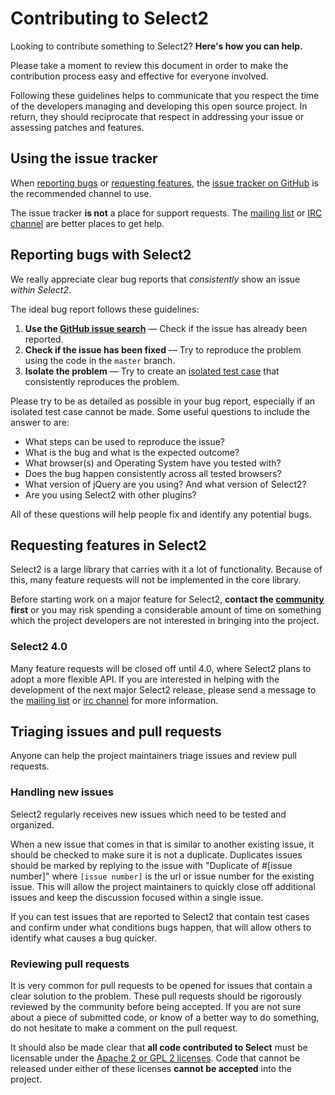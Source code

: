 Contributing to Select2
=======================
Looking to contribute something to Select2? **Here's how you can help.**

Please take a moment to review this document in order to make the contribution
process easy and effective for everyone involved.

Following these guidelines helps to communicate that you respect the time of
the developers managing and developing this open source project. In return,
they should reciprocate that respect in addressing your issue or assessing
patches and features.

Using the issue tracker
-----------------------
When [reporting bugs][reporting-bugs] or
[requesting features][requesting-features], the
[issue tracker on GitHub][issue-tracker] is the recommended channel to use.

The issue tracker **is not** a place for support requests. The
[mailing list][mailing-list] or [IRC channel][irc-channel] are better places to
get help.

Reporting bugs with Select2
---------------------------
We really appreciate clear bug reports that _consistently_ show an issue
_within Select2_.

The ideal bug report follows these guidelines:

1. **Use the [GitHub issue search][issue-search]**  &mdash; Check if the issue
   has already been reported.
2. **Check if the issue has been fixed**  &mdash; Try to reproduce the problem
   using the code in the `master` branch.
3. **Isolate the problem**  &mdash; Try to create an
   [isolated test case][isolated-case] that consistently reproduces the problem.

Please try to be as detailed as possible in your bug report, especially if an
isolated test case cannot be made. Some useful questions to include the answer
to are:

- What steps can be used to reproduce the issue?
- What is the bug and what is the expected outcome?
- What browser(s) and Operating System have you tested with?
- Does the bug happen consistently across all tested browsers?
- What version of jQuery are you using? And what version of Select2?
- Are you using Select2 with other plugins?

All of these questions will help people fix and identify any potential bugs.

Requesting features in Select2
------------------------------
Select2 is a large library that carries with it a lot of functionality. Because
of this, many feature requests will not be implemented in the core library.

Before starting work on a major feature for Select2, **contact the
[community][community] first** or you may risk spending a considerable amount of
time on something which the project developers are not interested in bringing
into the project.

### Select2 4.0

Many feature requests will be closed off until 4.0, where Select2 plans to adopt
a more flexible API.  If you are interested in helping with the development of
the next major Select2 release, please send a message to the
[mailing list][mailing-list] or [irc channel][irc-channel] for more information.

Triaging issues and pull requests
---------------------------------
Anyone can help the project maintainers triage issues and review pull requests.

### Handling new issues

Select2 regularly receives new issues which need to be tested and organized.

When a new issue that comes in that is similar to another existing issue, it
should be checked to make sure it is not a duplicate.  Duplicates issues should
be marked by replying to the issue with "Duplicate of #[issue number]" where
`[issue number]` is the url or issue number for the existing issue.  This will
allow the project maintainers to quickly close off additional issues and keep
the discussion focused within a single issue.

If you can test issues that are reported to Select2 that contain test cases and
confirm under what conditions bugs happen, that will allow others to identify
what causes a bug quicker.

### Reviewing pull requests

It is very common for pull requests to be opened for issues that contain a clear
solution to the problem.  These pull requests should be rigorously reviewed by
the community before being accepted.  If you are not sure about a piece of
submitted code, or know of a better way to do something, do not hesitate to make
a comment on the pull request.

It should also be made clear that **all code contributed to Select** must be
licensable under the [Apache 2 or GPL 2 licenses][licensing].  Code that cannot
be released under either of these licenses **cannot be accepted** into the
project.

[community]: https://github.com/ivaynberg/select2#community
[reporting-bugs]: #reporting-bugs-with-select2
[requesting-features]: #requesting-features-in-select2
[issue-tracker]: https://github.com/ivaynberg/select2/issues
[mailing-list]: https://github.com/ivaynberg/select2#mailing-list
[irc-channel]: https://github.com/ivaynberg/select2#irc-channel
[issue-search]: https://github.com/ivaynberg/select2/search?q=&type=Issues
[isolated-case]: http://css-tricks.com/6263-reduced-test-cases/
[licensing]: https://github.com/ivaynberg/select2#copyright-and-license
